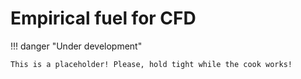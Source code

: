 # Empirical fuel for CFD

!!! danger "Under development"

    This is a placeholder! Please, hold tight while the cook works!
